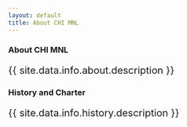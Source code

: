 ```yaml
---
layout: default
title: About CHI MNL
---
```

<style>
    .about{
        font-size: 20px !important;
    }
    .heading{
        background-image: url(assets/img/zigzag.png);
        background-position: center; 
        background-size: cover;
        /* background: rgb(46,171,204);
        background: linear-gradient(219deg, rgba(46,171,204,1) 7%, rgba(69,132,217,1) 92%) */
    }

</style>
<div class = "heading pb-5 pt-5" style = "height:400px auto; ">
    <div class = "container text-white">
        <h3 class = "font-weight-bolder text-white" >About CHI MNL</h3>
        <p class = "about mt-5"> {{ site.data.info.about.description }} </p>
    </div>
</div>

<section class = "pt-5 mb-5">
    <div class = "container">
        <h3 class = "font-weight-bolder" >History and Charter</h3>
        <p class = "about mt-5"> {{ site.data.info.history.description }} </p>
    </div>
</section>